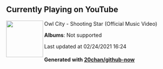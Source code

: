 ## Currently Playing on YouTube

[<img align="left" width="100" src="https://yt3.ggpht.com/ytc/AAUvwngEZ4nEOoDuzxRgflUF_Unb60ljtiTwbf1yRBjPYw=s176-c-k-c0x00ffffff-no-rj-mo">](https://www.youtube.com/channel/UCyo4FFY5_6v_ZzPl-Fq6FZw)

Owl City - Shooting Star (Official Music Video)

**Albums**: Not supported

Last updated at 02/24/2021 16:24

#### Generated with [20chan/github-now](https://github.com/20chan/github-now)


<!--
**20chan/20chan** is a ✨ _special_ ✨ repository because its `README.md` (this file) appears on your GitHub profile.

Here are some ideas to get you started:

- 🔭 I’m currently working on ...
- 🌱 I’m currently learning ...
- 👯 I’m looking to collaborate on ...
- 🤔 I’m looking for help with ...
- 💬 Ask me about ...
- 📫 How to reach me: ...
- 😄 Pronouns: ...
- ⚡ Fun fact: ...
-->
